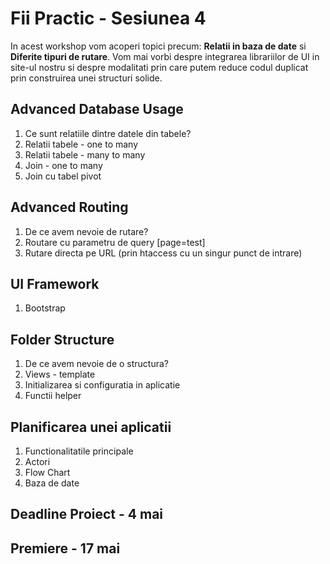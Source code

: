 # Fii Practic - Sesiunea 4

In acest workshop vom acoperi topici precum: __Relatii in baza de date__ si __Diferite tipuri de rutare__. Vom mai vorbi despre integrarea librariilor de UI in site-ul nostru si despre modalitati prin care putem reduce codul duplicat prin construirea unei structuri solide.

## Advanced Database Usage
1. Ce sunt relatiile dintre datele din tabele?
1. Relatii tabele - one to many
2. Relatii tabele - many to many
3. Join - one to many
4. Join cu tabel pivot

## Advanced Routing
1. De ce avem nevoie de rutare?
2. Routare cu parametru de query [page=test]
3. Rutare directa pe URL (prin htaccess cu un singur punct de intrare)

## UI Framework
1. Bootstrap

## Folder Structure
1. De ce avem nevoie de o structura?
2. Views - template
3. Initializarea si configuratia in aplicatie
4. Functii helper

## Planificarea unei aplicatii
1. Functionalitatile principale
2. Actori
3. Flow Chart
4. Baza de date

## Deadline Proiect - 4 mai

## Premiere - 17 mai


